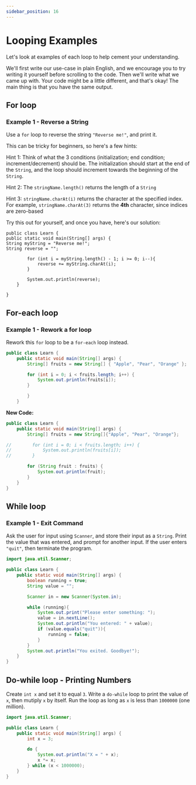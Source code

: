 ```yaml
---
sidebar_position: 16
---
```


# Looping Examples

Let's look at examples of each loop to help cement your understanding.

We'll first write our use-case in plain English, and we encourage you to try writing it yourself before scrolling to the code. Then we'll write what we came up with. Your code might be a little different, and that's okay! The main thing is that you have the same output.

## For loop

### Example 1 - Reverse a String

Use a `for` loop to reverse the string `"Reverse me!"`, and print it.

This can be tricky for beginners, so here's a few hints:

Hint 1: Think of what the 3 conditions (initialization; end condition; increment/decrement) should be. The initialization should start at the end of the `String`, and the loop should increment towards the beginning of the `String`.

Hint 2: The `stringName.length()` returns the length of a `String`

Hint 3: `stringName.charAt(i)` returns the character at the specified index. For example, `stringName.charAt(3)` returns the **4th** character, since indices are zero-based

Try this out for yourself, and once you have, here's our solution:

```
public class Learn {
public static void main(String[] args) {
String myString = "Reverse me!";
String reverse = "";

        for (int i = myString.length() - 1; i >= 0; i--){
            reverse += myString.charAt(i);
        }

        System.out.println(reverse);
    }

}
```

## For-each loop

### Example 1 - Rework a for loop

Rework this `for` loop to be a `for-each` loop instead.

```java
public class Learn {
    public static void main(String[] args) {
        String[] fruits = new String[] { "Apple", "Pear", "Orange" };

        for (int i = 0; i < fruits.length; i++) {
            System.out.println(fruits[i]);
        }

        }
    }
```

**New Code:**

```java
public class Learn {
    public static void main(String[] args) {
        String[] fruits = new String[]{"Apple", "Pear", "Orange"};

//        for (int i = 0; i < fruits.length; i++) {
//            System.out.println(fruits[i]);
//        }

        for (String fruit : fruits) {
            System.out.println(fruit);
        }
    }
}


```

## While loop

### Example 1 - Exit Command

Ask the user for input using `Scanner`, and store their input as a `String`. Print the value that was entered, and prompt for another input. If the user enters `"quit"`, then terminate the program.

```java
import java.util.Scanner;

public class Learn {
    public static void main(String[] args) {
        boolean running = true;
        String value = "";

        Scanner in = new Scanner(System.in);

        while (running){
            System.out.print("Please enter something: ");
            value = in.nextLine();
            System.out.println("You entered: " + value);
            if (value.equals("quit")){
                running = false;
            }
        }
        System.out.println("You exited. Goodbye!");
    }
}


```

## Do-while loop - Printing Numbers

Create `int x` and set it to equal `3`. Write a `do-while` loop to print the value of `x`, then mutiply `x` by itself. Run the loop as long as `x` is less than `1000000` (one million).

```java
import java.util.Scanner;

public class Learn {
    public static void main(String[] args) {
        int x = 3;

        do {
            System.out.println("X = " + x);
            x *= x;
        } while (x < 1000000);
    }
}
```
